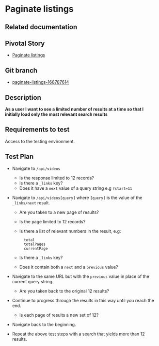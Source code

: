 <!-- Generate a new file using -->
<!-- sed -e "s/\Paginate listings/My story/" -e "s/\168787614/156128780/" -e "s/\paginate-listings-168787614/`git_current_branch`/g" template.md | tee "`git_current_branch`.md" -->

# Paginate listings

## Related documentation

## Pivotal Story

* [Paginate listings](https://www.pivotaltracker.com/story/show/168787614)

## Git branch

* [paginate-listings-168787614](https://github.com/HammerMuseum/hammer-datastore/tree/paginate-listings-168787614)

## Description

**As a user I want to see a limited number of results at a time so that I initially load only the most relevant search results**

## Requirements to test
Access to the testing environment.

## Test Plan
- Navigate to `/api/videos`
    - Is the response limited to 12 records?
    - Is there a `_links` key?
    - Does it have a `next` value of a query string e.g `?start=11`
- Navigate to `/api/videos[query]` where `[query]` is the value of the `_links/next` result.
    - Are you taken to a new page of results?
    - Is the page limited to 12 records?
    - Is there a list of relevant numbers in the result, e.g:
            
            total
            totalPages
            currentPage
    - Is there a `_links` key?
    - Does it contain both a `next` and a `previous` value?
- Navigate to the same URL but with the `previous` value in place of the current query string.
    - Are you taken back to the original 12 results?
- Continue to progress through the results in this way until you reach the end.
    - Is each page of results a new set of 12?
- Navigate back to the beginning.


- Repeat the above test steps with a search that yields more than 12 results.
